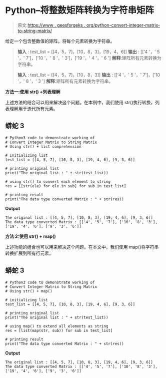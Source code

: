 # Python–将整数矩阵转换为字符串矩阵

> 原文:[https://www . geesforgeks . org/python-convert-integer-matrix-to-string-matrix/](https://www.geeksforgeeks.org/python-convert-integer-matrix-to-string-matrix/)

给定一个包含整数值的矩阵，将每个元素转换为字符串。

> **输入** : test_list = [[4，5，7]，[10，8，3]，[19，4，6]]
> **输出** : [['4 '，' 5 '，' 7']，['10 '，' 8 '，' 3']，['19 '，' 4 '，' 6 ']
> **解释**:矩阵所有元素转换为字符串。
> 
> **输入** : test_list = [[4，5，7]，[10，8，3]]
> **输出** : [['4 '，' 5 '，' 7']，['10 '，' 8 '，' 3 ']
> **解释**:矩阵所有元素转换为字符串。

**方法一:使用 str() +列表理解**

上述方法的结合可以用来解决这个问题。在本例中，我们使用 str()执行转换，列表理解用于迭代所有元素。

## 蟒蛇 3

```
# Python3 code to demonstrate working of 
# Convert Integer Matrix to String Matrix
# Using str() + list comprehension

# initializing list
test_list = [[4, 5, 7], [10, 8, 3], [19, 4, 6], [9, 3, 6]]

# printing original list
print("The original list : " + str(test_list))

# using str() to convert each element to string 
res = [[str(ele) for ele in sub] for sub in test_list]

# printing result 
print("The data type converted Matrix : " + str(res))
```

**Output**

```
The original list : [[4, 5, 7], [10, 8, 3], [19, 4, 6], [9, 3, 6]]
The data type converted Matrix : [['4', '5', '7'], ['10', '8', '3'], ['19', '4', '6'], ['9', '3', '6']]

```

**方法 2:使用 str() + map()**

上述功能的组合也可以用来解决这个问题。在本文中，我们使用 map()将字符串转换扩展到所有行元素。

## 蟒蛇 3

```
# Python3 code to demonstrate working of 
# Convert Integer Matrix to String Matrix
# Using str() + map()

# initializing list
test_list = [[4, 5, 7], [10, 8, 3], [19, 4, 6], [9, 3, 6]]

# printing original list
print("The original list : " + str(test_list))

# using map() to extend all elements as string  
res = [list(map(str, sub)) for sub in test_list]

# printing result 
print("The data type converted Matrix : " + str(res))
```

**Output**

```
The original list : [[4, 5, 7], [10, 8, 3], [19, 4, 6], [9, 3, 6]]
The data type converted Matrix : [['4', '5', '7'], ['10', '8', '3'], ['19', '4', '6'], ['9', '3', '6']]

```